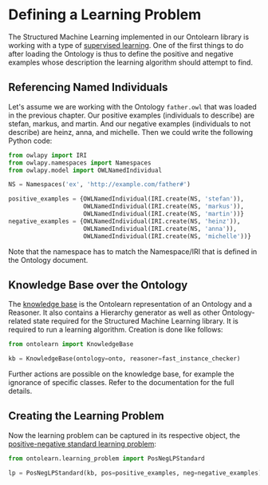 # Defining a Learning Problem

The Structured Machine Learning implemented in our Ontolearn library
is working with a type of [supervised
learning](https://en.wikipedia.org/wiki/Supervised_learning).  One of
the first things to do after loading the Ontology is thus to define
the positive and negative examples whose description the learning
algorithm should attempt to find.

## Referencing Named Individuals

Let's assume we are working with the Ontology `father.owl` that was
loaded in the previous chapter. Our positive examples (individuals to
describe) are stefan, markus, and martin. And our negative examples
(individuals to not describe) are heinz, anna, and michelle. Then we
could write the following Python code:

```py
from owlapy import IRI
from owlapy.namespaces import Namespaces
from owlapy.model import OWLNamedIndividual

NS = Namespaces('ex', 'http://example.com/father#')

positive_examples = {OWLNamedIndividual(IRI.create(NS, 'stefan')),
                     OWLNamedIndividual(IRI.create(NS, 'markus')),
                     OWLNamedIndividual(IRI.create(NS, 'martin'))}
negative_examples = {OWLNamedIndividual(IRI.create(NS, 'heinz')),
                     OWLNamedIndividual(IRI.create(NS, 'anna')),
                     OWLNamedIndividual(IRI.create(NS, 'michelle'))}
```

Note that the namespace has to match the Namespace/IRI that is defined
in the Ontology document.

## Knowledge Base over the Ontology

The [knowledge base](ontolearn.KnowledgeBase) is the Ontolearn
representation of an Ontology and a Reasoner. It also contains a
Hierarchy generator as well as other Ontology-related state required
for the Structured Machine Learning library. It is required to run a
learning algorithm. Creation is done like follows:

```py
from ontolearn import KnowledgeBase

kb = KnowledgeBase(ontology=onto, reasoner=fast_instance_checker)
```

Further actions are possible on the knowledge base, for example the
ignorance of specific classes. Refer to the documentation for the full
details.

## Creating the Learning Problem

Now the learning problem can be captured in its respective object, the
[positive-negative standard learning
problem](ontolearn.learning_problem.PosNegLPStandard):

```py
from ontolearn.learning_problem import PosNegLPStandard

lp = PosNegLPStandard(kb, pos=positive_examples, neg=negative_examples)
```

